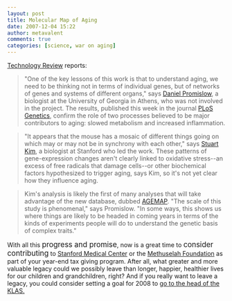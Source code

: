 ```yaml
---
layout: post
title: Molecular Map of Aging
date: 2007-12-04 15:22
author: metavalent
comments: true
categories: [science, war on aging]
---
```

<a href="https://www.technologyreview.com/Biotech/19810/">Technology Review</a> reports:<blockquote>"One of the key lessons of this work is that to understand aging, we need to be thinking not in terms of individual genes, but of networks of genes and systems of different organs," says <a href="https://www2.genetics.uga.edu/faculty/bio-Promislow.html">Daniel Promislow</a>, a biologist at the University of Georgia in Athens, who was not involved in the project.  The results, published this week in the journal <a href="https://genetics.plosjournals.org/perlserv/?request=get-document&amp;doi=10.1371/journal.pgen.0030201">PLoS Genetics</a>, confirm the role of two processes believed to be major contributors to aging: slowed metabolism and increased inflammation.</blockquote> <blockquote>"It appears that the mouse has a mosaic of different things going on which may or may not be in synchrony with each other," says <a href="https://med.stanford.edu/profiles/Stuart_Kim/">Stuart Kim</a>, a biologist at Stanford who led the work. These patterns of gene-expression changes aren't clearly linked to oxidative stress--an excess of free radicals that damage cells--or other biochemical factors hypothesized to trigger aging, says Kim, so it's not yet clear how they influence aging.</blockquote><blockquote>Kim's analysis is likely the first of many analyses that will take advantage of the new database, dubbed <a href="https://www.longevitymeme.org/news/view_news_item.cfm?news_id=3441">AGEMAP</a>. "The scale of this study is phenomenal," says Promislow. "In some ways, this shows us where things are likely to be headed in coming years in terms of the kinds of experiments people will do to understand the genetic basis of complex traits."</blockquote>With all this <big>progress and promise</big>, now is a great time to <big>consider contributing</big> to <a href="https://med.stanford.edu/development/">Stanford Medical Center</a> or the <a href="https://methuselahfoundation.org/index.php?pagename=mmp_donors">Methuselah Foundation</a> as part of your year-end tax giving program. After all, what greater and more valuable legacy could we possibly leave than longer, happier, healthier lives for our children and grandchildren, right? And if you really want to leave a legacy, you could consider setting a goal for 2008 to <a href="https://metavalent.info/?p=620">go to the head of the KLAS.</a><br />
